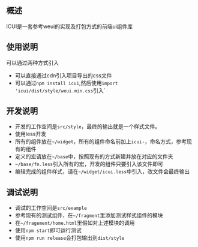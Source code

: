 ## 概述
ICUI是一套参考weui的实现及打包方式的前端ui组件库

## 使用说明
可以通过两种方式引入
* 可以直接通过cdn引入项目导出的css文件
* 可以通过`npm install icui`,然后使用`import 'icui/dist/style/weui.min.css`引入`

## 开发说明

* 开发的工作空间是`src/style`，最终的输出就是一个样式文件。
* 使用less开发
* 所有的组件放在`~/widget`，所有的组件命名前加上`icui-`，命名方式，参考现有的组件
* 定义的宏请放在`~/base`中，按照现有的方式新建并放在对应的文件夹
* `~/base/fn.less`引入所有的宏，开发的组件只要引入该文件即可
* 编辑完成的组件样式，请在`~/widget/icui.less`中引入，改文件会最终输出

## 调试说明

* 调试的工作空间是`src/example`
* 参考现有的测试组件，在`~/fragment`里添加测试样式组件的模块
* 在`~/fragement/home.html`里假如对上述模块的调用
* 使用`npm start`即可运行测试
* 使用`npm run release`会打包输出到`dist/style`

